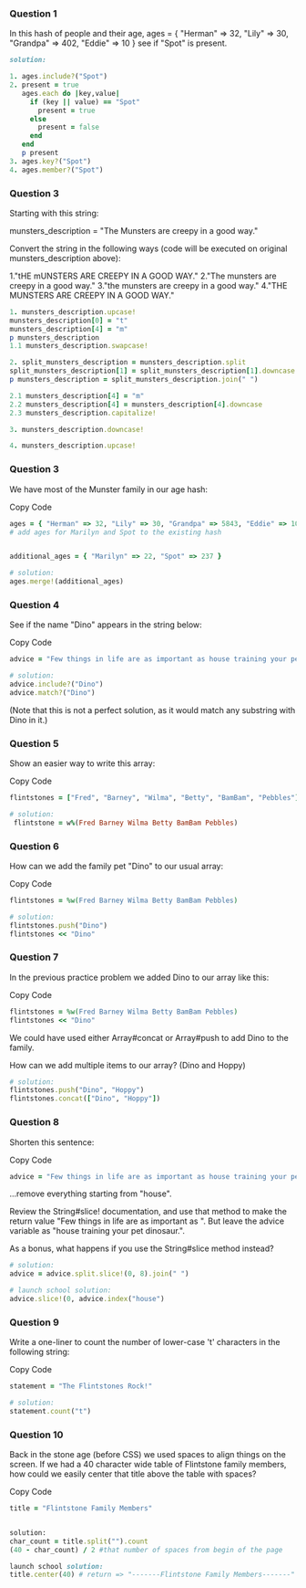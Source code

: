 
### Question 1
In this hash of people and their age,
ages = { "Herman" => 32, "Lily" => 30, "Grandpa" => 402, "Eddie" => 10 }
see if "Spot" is present.
```ruby
solution: 

1. ages.include?("Spot")
2. present = true
   ages.each do |key,value|
     if (key || value) == "Spot"
       present = true
     else 
       present = false
     end
   end
   p present
3. ages.key?("Spot")
4. ages.member?("Spot")
```

### Question 3
Starting with this string:

munsters_description = "The Munsters are creepy in a good way."

Convert the string in the following ways (code will be executed on original munsters_description above):

1."tHE mUNSTERS ARE CREEPY IN A GOOD WAY."
2."The munsters are creepy in a good way."
3."the munsters are creepy in a good way."
4."THE MUNSTERS ARE CREEPY IN A GOOD WAY."

```ruby
1. munsters_description.upcase!
munsters_description[0] = "t"
munsters_description[4] = "m"
p munsters_description
1.1 munsters_description.swapcase!

2. split_munsters_description = munsters_description.split
split_munsters_description[1] = split_munsters_description[1].downcase
p munsters_description = split_munsters_description.join(" ")

2.1 munsters_description[4] = "m" 
2.2 munsters_description[4] = munsters_description[4].downcase
2.3 munsters_description.capitalize!

3. munsters_description.downcase!

4. munsters_description.upcase!
```

### Question 3
We have most of the Munster family in our age hash:

Copy Code
```ruby
ages = { "Herman" => 32, "Lily" => 30, "Grandpa" => 5843, "Eddie" => 10 }
# add ages for Marilyn and Spot to the existing hash


additional_ages = { "Marilyn" => 22, "Spot" => 237 }

# solution: 
ages.merge!(additional_ages)
```

### Question 4
See if the name "Dino" appears in the string below:

Copy Code
```ruby
advice = "Few things in life are as important as house training your pet dinosaur."

# solution:
advice.include?("Dino")
advice.match?("Dino")
```
(Note that this is not a perfect solution, as it would match any substring with Dino in it.)

### Question 5

Show an easier way to write this array:

Copy Code
``` ruby
flintstones = ["Fred", "Barney", "Wilma", "Betty", "BamBam", "Pebbles"]

# solution:
 flintstone = w%(Fred Barney Wilma Betty BamBam Pebbles)
```

### Question 6

How can we add the family pet "Dino" to our usual array:

Copy Code
```ruby
flintstones = %w(Fred Barney Wilma Betty BamBam Pebbles)

# solution: 
flintstones.push("Dino")
flintstones << "Dino"
```
### Question 7
In the previous practice problem we added Dino to our array like this:

Copy Code
```ruby
flintstones = %w(Fred Barney Wilma Betty BamBam Pebbles)
flintstones << "Dino"
```
We could have used either Array#concat or Array#push to add Dino to the family.

How can we add multiple items to our array? (Dino and Hoppy)
```ruby
# solution:
flintstones.push("Dino", "Hoppy")
flintstones.concat(["Dino", "Hoppy"])
```

### Question 8
Shorten this sentence:

Copy Code
```ruby
advice = "Few things in life are as important as house training your pet dinosaur."
```
...remove everything starting from "house".

Review the String#slice! documentation, and use that method to make the return value "Few things in life are as important as ". But leave the advice variable as "house training your pet dinosaur.".

As a bonus, what happens if you use the String#slice method instead?
```ruby
# solution:
advice = advice.split.slice!(0, 8).join(" ")

# launch school solution: 
advice.slice!(0, advice.index("house")
```

### Question 9

Write a one-liner to count the number of lower-case 't' characters in the following string:

Copy Code
```ruby
statement = "The Flintstones Rock!"

# solution: 
statement.count("t")
```
### Question 10

Back in the stone age (before CSS) we used spaces to align things on the screen. If we had a 40 character wide table of Flintstone family members, how could we easily center that title above the table with spaces?

Copy Code
```ruby
title = "Flintstone Family Members"


solution:
char_count = title.split("").count
(40 - char_count) / 2 #that number of spaces from begin of the page

launch school solution: 
title.center(40) # return => "-------Flintstone Family Members-------" 
```